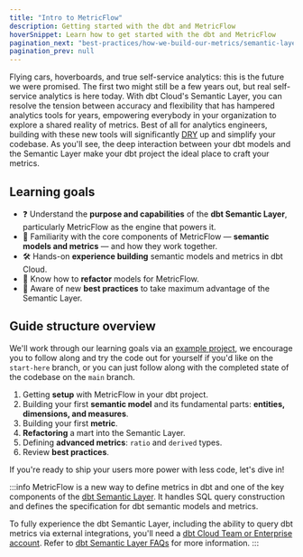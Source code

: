 ```yaml
---
title: "Intro to MetricFlow"
description: Getting started with the dbt and MetricFlow
hoverSnippet: Learn how to get started with the dbt and MetricFlow
pagination_next: "best-practices/how-we-build-our-metrics/semantic-layer-2-setup"
pagination_prev: null
---
```


Flying cars, hoverboards, and true self-service analytics: this is the future we were promised. The first two might still be a few years out, but real self-service analytics is here today. With dbt Cloud's Semantic Layer, you can resolve the tension between accuracy and flexibility that has hampered analytics tools for years, empowering everybody in your organization to explore a shared reality of metrics. Best of all for analytics engineers, building with these new tools will significantly [DRY](https://docs.getdbt.com/terms/dry) up and simplify your codebase. As you'll see, the deep interaction between your dbt models and the Semantic Layer make your dbt project the ideal place to craft your metrics.

## Learning goals

- ❓ Understand the **purpose and capabilities** of the **dbt Semantic Layer**, particularly MetricFlow as the engine that powers it.
- 🧱 Familiarity with the core components of MetricFlow — **semantic models and metrics** — and how they work together.
- 🛠️ Hands-on **experience building** semantic models and metrics in dbt Cloud.
- 🔁 Know how to **refactor** models for MetricFlow.
- 🏅 Aware of new **best practices** to take maximum advantage of the Semantic Layer.

## Guide structure overview

We'll work through our learning goals via an [example project](https://github.com/dbt-labs/jaffle-sl-template), we encourage you to follow along and try the code out for yourself if you'd like on the `start-here` branch, or you can just follow along with the completed state of the codebase on the `main` branch.

1. Getting **setup** with MetricFlow in your dbt project.
2. Building your first **semantic model** and its fundamental parts: **entities, dimensions, and measures**.
3. Building your first **metric**.
4. **Refactoring** a mart into the Semantic Layer.
5. Defining **advanced metrics**: `ratio` and `derived` types.
6. Review **best practices**.

If you're ready to ship your users more power with less code, let's dive in!

:::info
MetricFlow is a new way to define metrics in dbt and one of the key components of the [dbt Semantic Layer](/docs/use-dbt-semantic-layer/dbt-sl). It handles SQL query construction and defines the specification for dbt semantic models and metrics.

To fully experience the dbt Semantic Layer, including the ability to query dbt metrics via external integrations, you'll need a [dbt Cloud Team or Enterprise account](https://www.getdbt.com/pricing/). Refer to [dbt Semantic Layer FAQs](/docs/use-dbt-semantic-layer/sl-faqs) for more information.
:::
